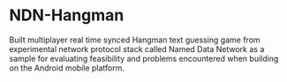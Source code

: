 # NDN-Hangman

Built multiplayer real time synced Hangman text guessing game from experimental network protocol stack called Named Data Network as a sample for evaluating feasibility and problems encountered when building on the Android mobile platform.
